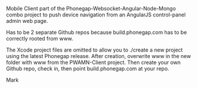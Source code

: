 
Mobile Client part of the Phonegap-Websocket-Angular-Node-Mongo combo project to push device navigation from an AngularJS control-panel admin web page.

Has to be 2 separate Github repos because build.phonegap.com has to be correctly rooted from www.

The Xcode project files are omitted to allow you to ./create a new project using the latest Phonegap release.  After creation, overwrite www in the new folder with www from the PWAMN-Client project.  Then create your own Github repo, check in, then point build.phonegap.com at your repo.

Mark